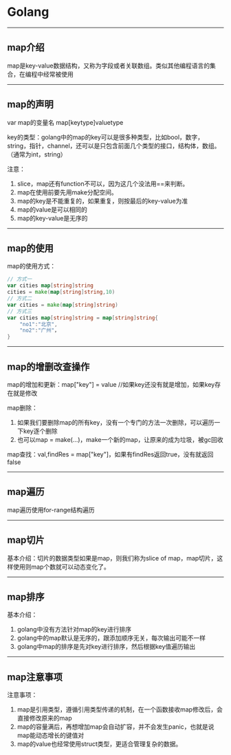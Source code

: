 # Golang

---

## map介绍

map是key-value数据结构，又称为字段或者关联数组。类似其他编程语言的集合，在编程中经常被使用

---

## map的声明

var map的变量名 map[keytype]valuetype

key的类型：golang中的map的key可以是很多种类型，比如bool，数字，string，指针，channel，还可以是只包含前面几个类型的接口，结构体，数组。（通常为int，string）

注意：

1. slice，map还有function不可以，因为这几个没法用==来判断。
2. map在使用前要先用make分配空间。
3. map的key是不能重复的，如果重复，则按最后的key-value为准
4. map的value是可以相同的
5. map的key-value是无序的

---

## map的使用

map的使用方式：

```go
// 方式一
var cities map[string]string
cities = make(map[string]string,10)
// 方式二
var cities = make(map[string]string)
// 方式三
var cities map[string]string = map[string]string{
    "no1":"北京",
    "no2":"广州"，
}
```

---

## map的增删改查操作

map的增加和更新：map["key"] = value //如果key还没有就是增加，如果key存在就是修改

map删除：

1. 如果我们要删除map的所有key，没有一个专门的方法一次删除，可以遍历一下key逐个删除
2. 也可以map = make(...)，make一个新的map，让原来的成为垃圾，被gc回收

map查找：val,findRes = map["key"]，如果有findRes返回true，没有就返回false

---

## map遍历

map遍历使用for-range结构遍历

---

## map切片

基本介绍：切片的数据类型如果是map，则我们称为slice of map，map切片，这样使用则map个数就可以动态变化了。

---

## map排序

基本介绍：

1. golang中没有方法针对map的key进行排序
2. golang中的map默认是无序的，跟添加顺序无关，每次输出可能不一样
3. golang中map的排序是先对key进行排序，然后根据key值遍历输出

---

## map注意事项

注意事项：

1. map是引用类型，遵循引用类型传递的机制，在一个函数接收map修改后，会直接修改原来的map
2. map的容量满后，再想增加map会自动扩容，并不会发生panic，也就是说map能动态增长的键值对
3. map的value也经常使用struct类型，更适合管理复杂的数据。


